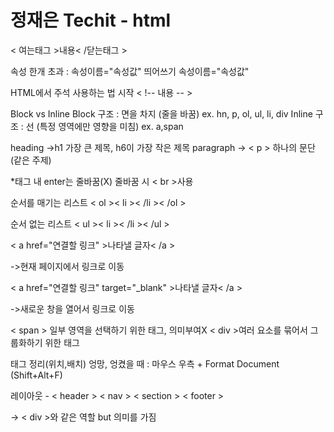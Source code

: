 정재은 Techit - html
========
< 여는태그 >내용< /닫는태그 >

속성 한개 초과 : 속성이름="속성값" 띄어쓰기 속성이름="속성값"

HTML에서 주석 사용하는 법 시작 < !-- 내용 -- >

Block vs Inline
Block 구조 : 면을 차지 (줄을 바꿈)
	ex. hn, p, ol, ul, li, div
Inline 구조 : 선 (특정 영역에만 영향을 미침)
	ex. a,span

heading ->h1 가장 큰 제목, h6이 가장 작은 제목
paragraph -> < p > 하나의 문단(같은 주제)

*태그 내 enter는 줄바꿈(X) 줄바꿈 시 < br >사용

순서를 매기는 리스트 < ol >< li >< /li >< /ol >

순서 없는 리스트 < ul >< li >< /li >< /ul >

< a href="연결할 링크" >나타낼 글자< /a >

->현재 페이지에서 링크로 이동

< a href="연결할 링크" target="_blank" >나타낼 글자< /a >

->새로운 창을 열어서 링크로 이동

< span > 일부 영역을 선택하기 위한 태그, 의미부여X
< div >여러 요소를 묶어서 그룹화하기 위한 태그

태그 정리(위치,배치) 엉망, 엉켰을 때 : 마우스 우측 + Format Document (Shift+Alt+F)

레이아웃 - < header > < nav > < section > < footer >

-> < div >와 같은 역할 but 의미를 가짐

